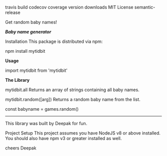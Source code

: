 travis build codecov coverage version downloads MIT License semantic-release

Get random baby names!

***Baby name generator***

Installation
This package is distributed via npm:

npm install mytidbit

**Usage**

import mytidbit from 'mytidbit'


**The Library**

mytidbit.all
Returns an array of strings containing all baby names.

mytidbit.random([arg])
Returns a random baby name from the list.

const babyname = games.random()


*****************************************************************************************
This library was built by Deepak for fun.

Project Setup
This project assumes you have NodeJS v8 or above installed. You should also have npm v3 or greater installed as well.

cheers
Deepak
